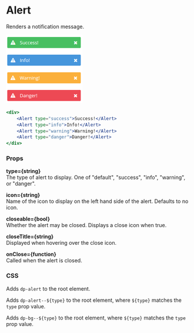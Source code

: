 Alert
=====
Renders a notification message.

![Alert example](../assets/images/alert-1.png)

```jsx
<div>
    <Alert type="success">Success!</Alert>
    <Alert type="info">Info!</Alert>
    <Alert type="warning">Warning!</Alert>
    <Alert type="danger">Danger!</Alert>
</div>
```

### Props

**type={string}**  
The type of alert to display. One of "default", "success", "info", "warning", or "danger".

**icon={string}**  
Name of the icon to display on the left hand side of the alert. Defaults to no icon.

**closeable={bool}**  
Whether the alert may be closed. Displays a close icon when true.

**closeTitle={string}**  
Displayed when hovering over the close icon.

**onClose={function}**  
Called when the alert is closed.

### CSS
Adds `dp-alert` to the root element.

Adds `dp-alert--${type}` to the root element, where `${type}` matches the `type` prop value.

Adds `dp-bg--${type}` to the root element, where `${type}` matches the `type` prop value.

